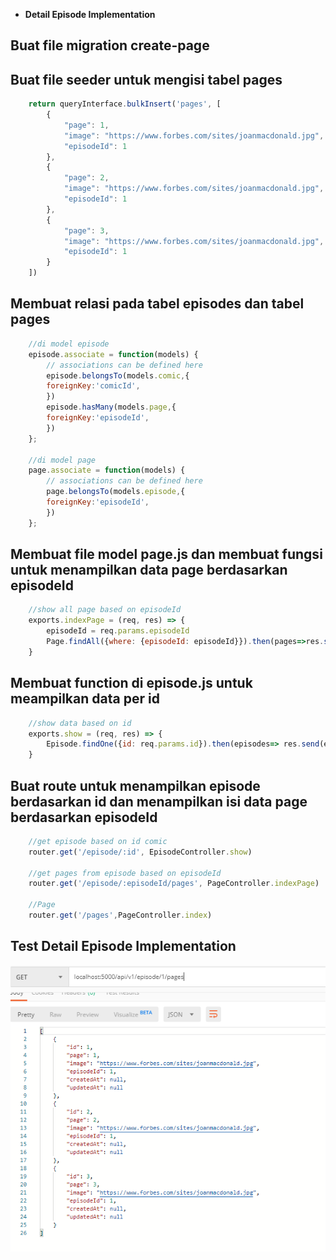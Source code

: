 - **Detail Episode Implementation**

## Buat file migration create-page

## Buat file seeder untuk mengisi tabel pages
```javascript
    return queryInterface.bulkInsert('pages', [
        {
            "page": 1,
            "image": "https://www.forbes.com/sites/joanmacdonald.jpg",
            "episodeId": 1
        },
        {
            "page": 2,
            "image": "https://www.forbes.com/sites/joanmacdonald.jpg",
            "episodeId": 1
        },
        {
            "page": 3,
            "image": "https://www.forbes.com/sites/joanmacdonald.jpg",
            "episodeId": 1
        }
    ])
```

## Membuat relasi pada tabel episodes dan tabel pages
```javascript
    //di model episode
    episode.associate = function(models) {
        // associations can be defined here
        episode.belongsTo(models.comic,{
        foreignKey:'comicId',
        })
        episode.hasMany(models.page,{
        foreignKey:'episodeId',
        })
    };

    //di model page
    page.associate = function(models) {
        // associations can be defined here
        page.belongsTo(models.episode,{
        foreignKey:'episodeId',
        })
    };
```

## Membuat file model page.js dan membuat fungsi untuk menampilkan data page berdasarkan episodeId
```javascript
    //show all page based on episodeId
    exports.indexPage = (req, res) => {
        episodeId = req.params.episodeId
        Page.findAll({where: {episodeId: episodeId}}).then(pages=>res.send(pages))
    }
```

## Membuat function di episode.js untuk meampilkan data per id
```javascript
    //show data based on id
    exports.show = (req, res) => {
        Episode.findOne({id: req.params.id}).then(episodes=> res.send(episodes))
    }
```

## Buat route untuk menampilkan episode berdasarkan id dan menampilkan isi data page berdasarkan episodeId
```javascript
    //get episode based on id comic
    router.get('/episode/:id', EpisodeController.show)

    //get pages from episode based on episodeId
    router.get('/episode/:episodeId/pages', PageController.indexPage)

    //Page
    router.get('/pages',PageController.index)
```

## Test Detail Episode Implementation
<img src="./image_git/DetailEpisode.PNG" width="800" alt="webtoon"/>